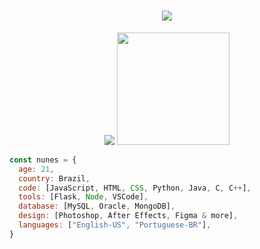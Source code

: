 <h1 align="center">
  <a href="#">
    <img src="https://readme-typing-svg.herokuapp.com/?lines=Hey,+There!+👋;I'm+Nathan+Nunes;and+I+love+🐍+Python+🐍&center=true&size=28">
  </a>
</h1>

<p align="center">
  <img src="https://github-readme-stats.vercel.app/api?username=nthnunes&show_icons=true&hide_border=true&count_private=true&bg_color=00000000&title_color=58a6fe&text_color=878787&icon_color=58a6fe" />
  <img height="180em" src="https://github-readme-stats.vercel.app/api/top-langs/?username=nthnunes&layout=compact&langs_count=7&hide_border=true&bg_color=00000000&title_color=58a6fe"/>
</p>

```javascript
const nunes = {
  age: 21,
  country: Brazil,
  code: [JavaScript, HTML, CSS, Python, Java, C, C++],
  tools: [Flask, Node, VSCode],
  database: [MySQL, Oracle, MongoDB],
  design: [Photoshop, After Effects, Figma & more],
  languages: ["English-US", "Portuguese-BR"],
}
```
